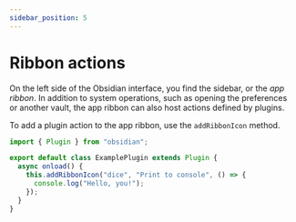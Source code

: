 ```yaml
---
sidebar_position: 5
---
```


# Ribbon actions

On the left side of the Obsidian interface, you find the sidebar, or the _app ribbon_. In addition to system operations, such as opening the preferences or another vault, the app ribbon can also host actions defined by plugins.

To add a plugin action to the app ribbon, use the `addRibbonIcon` method.

```ts title="main.ts" {5-7}
import { Plugin } from "obsidian";

export default class ExamplePlugin extends Plugin {
  async onload() {
    this.addRibbonIcon("dice", "Print to console", () => {
      console.log("Hello, you!");
    });
  }
}
```
